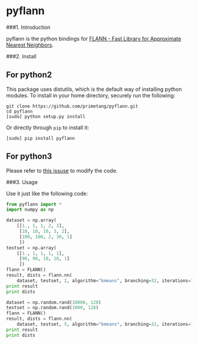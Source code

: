pyflann
=============

###1. Introduction

pyflann is the python bindings for [FLANN - Fast Library for Approximate Nearest Neighbors](http://www.cs.ubc.ca/research/flann/).

###2. Install

## For python2

This package uses distutils, which is the default way of installing python modules. To install in your home directory, securely run the following:
```
git clone https://github.com/primetang/pyflann.git
cd pyflann
[sudo] python setup.py install
```

Or directly through `pip` to install it:
```
[sudo] pip install pyflann
```

## For python3

Please refer to [this issuse](https://github.com/primetang/pyflann/issues/1) to modify the code.

###3. Usage

Use it just like the following code:
```python
from pyflann import *
import numpy as np

dataset = np.array(
    [[1., 1, 1, 2, 3],
     [10, 10, 10, 3, 2],
     [100, 100, 2, 30, 1]
     ])
testset = np.array(
    [[1., 1, 1, 1, 1],
     [90, 90, 10, 10, 1]
     ])
flann = FLANN()
result, dists = flann.nn(
    dataset, testset, 2, algorithm="kmeans", branching=32, iterations=7, checks=16)
print result
print dists

dataset = np.random.rand(10000, 128)
testset = np.random.rand(1000, 128)
flann = FLANN()
result, dists = flann.nn(
    dataset, testset, 5, algorithm="kmeans", branching=32, iterations=7, checks=16)
print result
print dists
```
